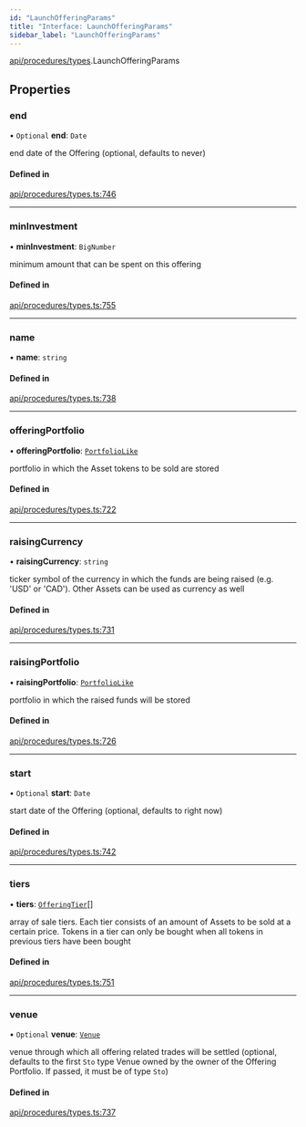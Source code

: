 ```yaml
---
id: "LaunchOfferingParams"
title: "Interface: LaunchOfferingParams"
sidebar_label: "LaunchOfferingParams"
---
```


[api/procedures/types](../../../../../modules/API/Procedures/Types/Types.md).LaunchOfferingParams

## Properties

### end

• `Optional` **end**: `Date`

end date of the Offering (optional, defaults to never)

#### Defined in

[api/procedures/types.ts:746](https://github.com/PolymeshAssociation/polymesh-sdk/blob/31fdce23/src/api/procedures/types.ts#L746)

___

### minInvestment

• **minInvestment**: `BigNumber`

minimum amount that can be spent on this offering

#### Defined in

[api/procedures/types.ts:755](https://github.com/PolymeshAssociation/polymesh-sdk/blob/31fdce23/src/api/procedures/types.ts#L755)

___

### name

• **name**: `string`

#### Defined in

[api/procedures/types.ts:738](https://github.com/PolymeshAssociation/polymesh-sdk/blob/31fdce23/src/api/procedures/types.ts#L738)

___

### offeringPortfolio

• **offeringPortfolio**: [`PortfolioLike`](../../../../../modules/Types/Types.md#portfoliolike)

portfolio in which the Asset tokens to be sold are stored

#### Defined in

[api/procedures/types.ts:722](https://github.com/PolymeshAssociation/polymesh-sdk/blob/31fdce23/src/api/procedures/types.ts#L722)

___

### raisingCurrency

• **raisingCurrency**: `string`

ticker symbol of the currency in which the funds are being raised (e.g. 'USD' or 'CAD').
  Other Assets can be used as currency as well

#### Defined in

[api/procedures/types.ts:731](https://github.com/PolymeshAssociation/polymesh-sdk/blob/31fdce23/src/api/procedures/types.ts#L731)

___

### raisingPortfolio

• **raisingPortfolio**: [`PortfolioLike`](../../../../../modules/Types/Types.md#portfoliolike)

portfolio in which the raised funds will be stored

#### Defined in

[api/procedures/types.ts:726](https://github.com/PolymeshAssociation/polymesh-sdk/blob/31fdce23/src/api/procedures/types.ts#L726)

___

### start

• `Optional` **start**: `Date`

start date of the Offering (optional, defaults to right now)

#### Defined in

[api/procedures/types.ts:742](https://github.com/PolymeshAssociation/polymesh-sdk/blob/31fdce23/src/api/procedures/types.ts#L742)

___

### tiers

• **tiers**: [`OfferingTier`](../../../Entities/Offering/Types/OfferingTier/OfferingTier.md)[]

array of sale tiers. Each tier consists of an amount of Assets to be sold at a certain price.
  Tokens in a tier can only be bought when all tokens in previous tiers have been bought

#### Defined in

[api/procedures/types.ts:751](https://github.com/PolymeshAssociation/polymesh-sdk/blob/31fdce23/src/api/procedures/types.ts#L751)

___

### venue

• `Optional` **venue**: [`Venue`](../../../../../classes/API/Entities/Venue/Venue.md)

venue through which all offering related trades will be settled
  (optional, defaults to the first `Sto` type Venue owned by the owner of the Offering Portfolio.
  If passed, it must be of type `Sto`)

#### Defined in

[api/procedures/types.ts:737](https://github.com/PolymeshAssociation/polymesh-sdk/blob/31fdce23/src/api/procedures/types.ts#L737)
